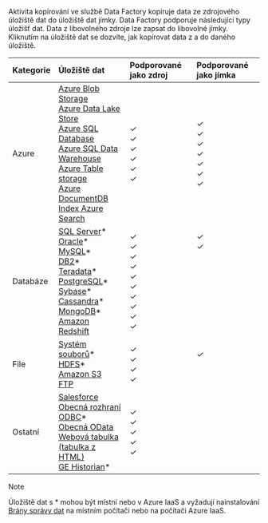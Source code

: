 Aktivita kopírování ve službě Data Factory kopíruje data ze zdrojového úložiště dat do úložiště dat jímky. Data Factory podporuje následující typy úložišť dat. Data z libovolného zdroje lze zapsat do libovolné jímky. Kliknutím na úložiště dat se dozvíte, jak kopírovat data z a do daného úložiště.

| Kategorie | Úložiště dat | Podporované jako zdroj | Podporované jako jímka |
|:--- |:--- |:--- |:--- |
| Azure |[Azure Blob Storage](../articles/data-factory/data-factory-azure-blob-connector.md) <br/> [Azure Data Lake Store](../articles/data-factory/data-factory-azure-datalake-connector.md) <br/> [Azure SQL Database](../articles/data-factory/data-factory-azure-sql-connector.md) <br/> [Azure SQL Data Warehouse](../articles/data-factory/data-factory-azure-sql-data-warehouse-connector.md) <br/> [Azure Table storage](../articles/data-factory/data-factory-azure-table-connector.md) <br/> [Azure DocumentDB](../articles/data-factory/data-factory-azure-documentdb-connector.md) <br/> [Index Azure Search](../articles/data-factory/data-factory-azure-search-connector.md)|✓ <br/> ✓ <br/> ✓ <br/> ✓ <br/> ✓ <br/> ✓ |✓ <br/> ✓ <br/> ✓ <br/> ✓ <br/> ✓ <br/> ✓ <br/> ✓|
| Databáze |[SQL Server](../articles/data-factory/data-factory-sqlserver-connector.md)\* <br/> [Oracle](../articles/data-factory/data-factory-onprem-oracle-connector.md)\* <br/> [MySQL](../articles/data-factory/data-factory-onprem-mysql-connector.md)\* <br/> [DB2](../articles/data-factory/data-factory-onprem-db2-connector.md)\* <br/> [Teradata](../articles/data-factory/data-factory-onprem-teradata-connector.md)\* <br/> [PostgreSQL](../articles/data-factory/data-factory-onprem-postgresql-connector.md)\* <br/> [Sybase](../articles/data-factory/data-factory-onprem-sybase-connector.md)\* <br/>[Cassandra](../articles/data-factory/data-factory-onprem-cassandra-connector.md)\* <br/>[MongoDB](../articles/data-factory/data-factory-on-premises-mongodb-connector.md)\*<br/>[Amazon Redshift](../articles/data-factory/data-factory-amazon-redshift-connector.md) |✓ <br/> ✓ <br/> ✓ <br/> ✓ <br/> ✓ <br/> ✓<br/> ✓ <br/> ✓ <br/> ✓ <br/> ✓ |✓ <br/> ✓ <br/> &nbsp; <br/> &nbsp; <br/> &nbsp; <br/> &nbsp;<br/> &nbsp;<br/> &nbsp;<br/> &nbsp; <br/>&nbsp; |
| File |[Systém souborů](../articles/data-factory/data-factory-onprem-file-system-connector.md)\* <br/> [HDFS](../articles/data-factory/data-factory-hdfs-connector.md)\* <br/> [Amazon S3](../articles/data-factory/data-factory-amazon-simple-storage-service-connector.md) <br/> [FTP](../articles/data-factory/data-factory-ftp-connector.md) |✓ <br/> ✓ <br/> ✓ <br/> ✓ |✓ <br/> &nbsp;<br/>&nbsp; |
| Ostatní |[Salesforce](../articles/data-factory/data-factory-salesforce-connector.md)<br/> [Obecná rozhraní ODBC](../articles/data-factory/data-factory-odbc-connector.md)\* <br/> [Obecná OData](../articles/data-factory/data-factory-odata-connector.md) <br/> [Webová tabulka (tabulka z HTML)](../articles/data-factory/data-factory-web-table-connector.md) <br/> [GE Historian](../articles/data-factory/data-factory-odbc-connector.md#ge-historian-store)* |✓ <br/> ✓ <br/> ✓ <br/> ✓ <br/> ✓ |&nbsp; <br/> &nbsp; <br/> &nbsp; <br/> &nbsp;<br/> &nbsp;<br/> &nbsp; |

> [!NOTE]
> Úložiště dat s * mohou být místní nebo v Azure IaaS a vyžadují nainstalování [Brány správy dat](../articles/data-factory/data-factory-data-management-gateway.md) na místním počítači nebo na počítači Azure IaaS.
> 
> 



<!--HONumber=Nov16_HO2-->


